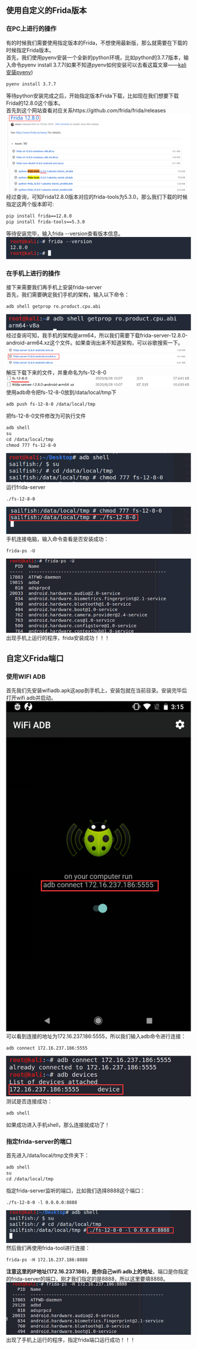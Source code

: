 ## 使用自定义的Frida版本
### 在PC上进行的操作
有的时候我们需要使用指定版本的Frida，不想使用最新版，那么就需要在下载的时候指定Frida版本。<br/>
首先，我们使用pyenv安装一个全新的python环境，比如python的3.7.7版本，输入命令pyenv install 3.7.7(如果不知道pyenv如何安装可以去看这篇文章——[kali安装pyenv](../kali安装pyenv/KaliLinux搭建pyenv.md))
```
pyenv install 3.7.7
```
等待python安装完成之后，开始指定版本Frida下载，比如现在我们想要下载Frida的12.8.0这个版本。<br/>
首先到这个网站查看对应关系https://github.com/frida/frida/releases
![avatar](./img/1.png)<br/>
![avatar](./img/2.png)<br/>
经过查询，可知Frida12.8.0版本对应的frida-tools为5.3.0，那么我们下载的时候指定这两个版本即可:
```
pip install frida==12.8.0
pip install frida-tools==5.3.0
```
等待安装完毕，输入frida --version查看版本信息。
![avatar](./img/3.png)<br/>
### 在手机上进行的操作
接下来需要我们再手机上安装frida-server<br/>
首先，我们需要确定我们手机的架构，输入以下命令：
```
adb shell getprop ro.product.cpu.abi
```
![avatar](./img/4.png)<br/>
经过查询可知，我手机的架构是arm64，所以我们需要下载frida-server-12.8.0-android-arm64.xz这个文件。如果查询出来不知道架构，可以谷歌搜索一下。
![avatar](./img/5.png)<br/>
解压下载下来的文件，并重命名为fs-12-8-0
![avatar](./img/6.png)<br/>
使用adb命令把fs-12-8-0放到/data/local/tmp下
```
adb push fs-12-8-0 /data/local/tmp
```
把fs-12-8-0文件修改为可执行文件
```
adb shell
su
cd /data/local/tmp
chmod 777 fs-12-8-0                                        
```
![avatar](./img/7.png)<br/>
运行frida-server
```
./fs-12-8-0
```
![avatar](./img/8.png)<br/>
手机连接电脑，输入命令查看是否安装成功：
```
frida-ps -U
```
![avatar](./img/9.png)<br/>
出现手机上运行的程序，frida安装成功！！！

## 自定义Frida端口
### 使用WIFI ADB
首先我们先安装wifiadb.apk这app到手机上，安装包就在当前目录。安装完毕后打开wifi adb并启动。
![avatar](./img/10.png)<br/>
可以看到连接的地址为172.16.237.186:5555，所以我们输入adb命令进行连接：
```
adb connect 172.16.237.186:5555
```
![avatar](./img/11.png)<br/>
测试是否连接成功：
```
adb shell
```
如果成功进入手机shell，那么连接就成功了！
### 指定frida-server的端口
首先进入/data/local/tmp文件夹下：
```
adb shell
su
cd /data/local/tmp
```
指定frida-server监听的端口，比如我们选择8888这个端口：
```
./fs-12-8-0 -l 0.0.0.0:8888
```
![avatar](./img/12.png)<br/>
然后我们再使用frida-tool进行连接：
```
frida-ps -H 172.16.237.186:8888
```
**注意这里的IP地址(172.16.237.186)，是你自己wifi adb上的地址**，端口是你指定的frida-server的端口，刚才我们指定的是8888，所以这里要填8888。
![avatar](./img/13.png)<br/>
出现了手机上运行的程序，指定frida端口运行成功！！！















